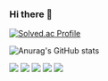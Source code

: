### Hi there 👋

[![Solved.ac Profile](http://mazassumnida.wtf/api/v2/generate_badge?boj=ho_0214)](https://solved.ac/ho_0214)

![Anurag's GitHub stats](https://github-readme-stats.vercel.app/api?username=yhj0214&theme=blue-green&show_icons=true)

<img src="https://img.shields.io/badge/html5-000030?style=flat&logo=html5&logoColor=E34F26">
<img src="https://img.shields.io/badge/css-000030?style=flat&logo=css3&logoColor=E34F26">
<img src="https://img.shields.io/badge/html5-000030?style=flat&logo=html5&logoColor=E34F26">
<img src="https://img.shields.io/badge/html5-000030?style=flat&logo=html5&logoColor=E34F26">
<img src="https://img.shields.io/badge/html5-000030?style=flat&logo=html5&logoColor=E34F26">
<!--
**yhj0214/yhj0214** is a ✨ _special_ ✨ repository because its `README.md` (this file) appears on your GitHub profile.
hi
Here are some ideas to get you started:

- 🔭 I’m currently working on ...
- 🌱 I’m currently learning ...
- 👯 I’m looking to collaborate on ...
- 🤔 I’m looking for help with ...
- 💬 Ask me about ...
- 📫 How to reach me: ...
- 😄 Pronouns: ...
- ⚡ Fun fact: ...
-->
